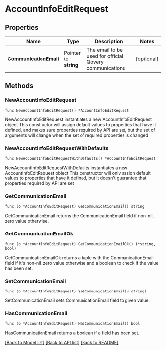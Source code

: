 # AccountInfoEditRequest

## Properties

Name | Type | Description | Notes
------------ | ------------- | ------------- | -------------
**CommunicationEmail** | Pointer to **string** | The email to be used for official Qovery communications | [optional] 

## Methods

### NewAccountInfoEditRequest

`func NewAccountInfoEditRequest() *AccountInfoEditRequest`

NewAccountInfoEditRequest instantiates a new AccountInfoEditRequest object
This constructor will assign default values to properties that have it defined,
and makes sure properties required by API are set, but the set of arguments
will change when the set of required properties is changed

### NewAccountInfoEditRequestWithDefaults

`func NewAccountInfoEditRequestWithDefaults() *AccountInfoEditRequest`

NewAccountInfoEditRequestWithDefaults instantiates a new AccountInfoEditRequest object
This constructor will only assign default values to properties that have it defined,
but it doesn't guarantee that properties required by API are set

### GetCommunicationEmail

`func (o *AccountInfoEditRequest) GetCommunicationEmail() string`

GetCommunicationEmail returns the CommunicationEmail field if non-nil, zero value otherwise.

### GetCommunicationEmailOk

`func (o *AccountInfoEditRequest) GetCommunicationEmailOk() (*string, bool)`

GetCommunicationEmailOk returns a tuple with the CommunicationEmail field if it's non-nil, zero value otherwise
and a boolean to check if the value has been set.

### SetCommunicationEmail

`func (o *AccountInfoEditRequest) SetCommunicationEmail(v string)`

SetCommunicationEmail sets CommunicationEmail field to given value.

### HasCommunicationEmail

`func (o *AccountInfoEditRequest) HasCommunicationEmail() bool`

HasCommunicationEmail returns a boolean if a field has been set.


[[Back to Model list]](../README.md#documentation-for-models) [[Back to API list]](../README.md#documentation-for-api-endpoints) [[Back to README]](../README.md)


